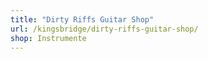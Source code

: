 ```yaml
---
title: "Dirty Riffs Guitar Shop"
url: /kingsbridge/dirty-riffs-guitar-shop/
shop: Instrumente
---
```

